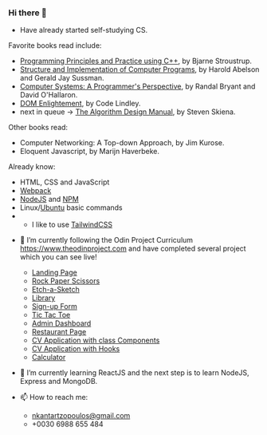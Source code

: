 ### Hi there 👋

- Have already started self-studying CS.

Favorite books read include:

- [Programming Principles and Practice using C++](https://github.com/NikolaosKantartzopoulos/Programming-Principles-and-Practice-Using-Cpp), by Bjarne Stroustrup.
- [Structure and Implementation of Computer Programs](https://github.com/NikolaosKantartzopoulos/Structure-and-Interpretation-of-Computer-Programs), by Harold Abelson and Gerald Jay Sussman.
- [Computer Systems: A Programmer's Perspective](https://www.amazon.com/Computer-Systems-Programmers-Perspective-3rd/dp/013409266X), by Randal Bryant and David O'Hallaron.
- [DOM Enlightement](http://domenlightenment.com/), by Code Lindley.
- next in queue -> [The Algorithm Design Manual](https://www.algorist.com/), by Steven Skiena.

Other books read:

- Computer Networking: A Top-down Approach, by Jim Kurose.
- Eloquent Javascript, by Marijn Haverbeke.

Already know:

- HTML, CSS and JavaScript
- [Webpack](https://webpack.js.org/)
- [NodeJS](https://nodejs.org/en/) and [NPM](https://www.npmjs.com/)
- Linux/[Ubuntu](https://ubuntu.com/) basic commands
- - I like to use [TailwindCSS](https://tailwindcss.com/)

* 🔭 I’m currently following the Odin Project Curriculum
  https://www.theodinproject.com
  and have completed several project which you can see live!

  - [Landing Page](https://github.com/NikolaosKantartzopoulos/landingPage)
  - [Rock Paper Scissors](https://github.com/NikolaosKantartzopoulos/rockPapperScissors)
  - [Etch-a-Sketch](https://github.com/NikolaosKantartzopoulos/Etch-A-Sketch)
  - [Library](https://github.com/NikolaosKantartzopoulos/library)
  - [Sign-up Form](https://github.com/NikolaosKantartzopoulos/signUpForm)
  - [Tic Tac Toe](https://github.com/NikolaosKantartzopoulos/ticTacToe)
  - [Admin Dashboard](https://github.com/NikolaosKantartzopoulos/adminDashboard)
  - [Restaurant Page](https://github.com/NikolaosKantartzopoulos/restaurantPage)
  - [CV Application with class Components](https://github.com/NikolaosKantartzopoulos/simpleCVReactClassComponents)
  - [CV Application with Hooks](https://github.com/NikolaosKantartzopoulos/cvWithHooksAndUseState)
  - [Calculator](https://github.com/NikolaosKantartzopoulos/calculator)

* 🌱 I’m currently learning ReactJS and the next step is to learn NodeJS, Express and MongoDB.

* 📫 How to reach me:
  - nkantartzopoulos@gmail.com
  - +0030 6988 655 484

